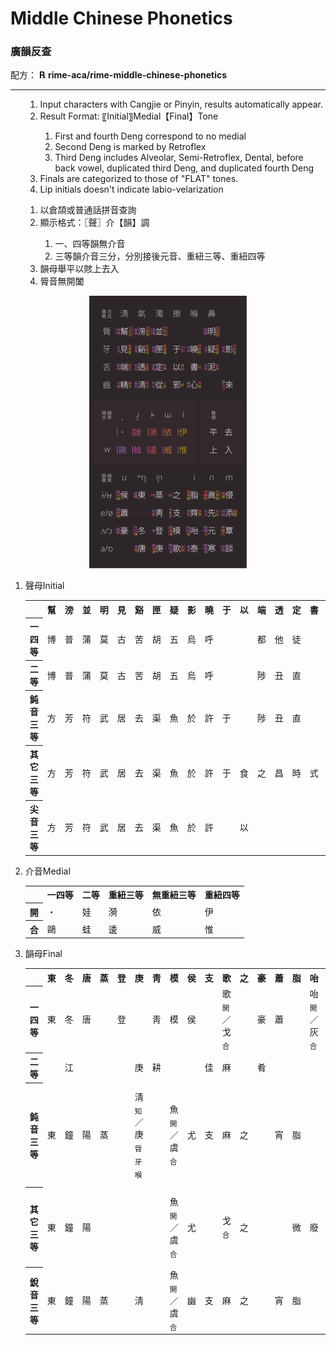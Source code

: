 <h1>Middle Chinese Phonetics</h1>
<h3>廣韻反查</h3>
<p>配方： <b>℞ rime-aca/rime-middle-chinese-phonetics</b></p>
<hr>
<ul><ol><li> Input characters with Cangjie or Pinyin, results automatically appear.</li>
<li> Result Format: 〖Initial〗Medial【Final】Tone</li>
<ol><li>First and fourth Deng correspond to no medial</li>
<li>Second Deng is marked by Retroflex</li>
<li>Third Deng includes Alveolar, Semi-Retroflex, Dental, before back vowel, duplicated third Deng, and duplicated fourth Deng</li></ol>
<li> Finals are categorized to those of "FLAT" tones.</li>
<li> Lip initials doesn't indicate labio-velarization</li></ol>
<ol>
<li>以倉頡或普通話拼音查詢</li>
<li>顯示格式：〖聲〗介【韻】調</li>
<ol><li>一、四等韻無介音</li>
<li>三等韻介音三分，分別接後元音、重紐三等、重紐四等</li></ol>
<li>韻母舉平以賅上去入</li>
<li>脣音無開闔</li></ol></ul>
<p style="text-align:center;"><img src="middle_chinese.svg" alt="Summary of syllables" style = "width: 50%; margin-left: auto; margin-right: auto;"></p>
<ol><li><p><span>聲母</span><span>Initial</span></p>
<table><tr>
	<th></th><th>幫</th><th>滂</th><th>並</th><th>明</th><th>見</th><th>谿</th><th>匣</th><th>疑</th><th>影</th><th>曉</th><th>于</th><th>以</th><th>端</th><th>透</th><th>定</th><th>書</th><th>泥</th><th>來</th><th>精</th><th>淸</th><th>從</th><th>心</th><th>邪</th>
</tr>
<tr>
	<th>一四等</th><td>博</td><td>普</td><td>蒲</td><td>莫</td><td>古</td><td>苦</td><td>胡</td><td>五</td><td>烏</td><td>呼</td><td></td><td></td><td>都</td><td>他</td><td>徒</td><td></td><td>奴</td><td>盧</td><td>作</td><td>倉</td><td>昨</td><td>蘇</td><td></td>
</tr>
<tr>
	<th>二等</th><td>博</td><td>普</td><td>蒲</td><td>莫</td><td>古</td><td>苦</td><td>胡</td><td>五</td><td>烏</td><td>呼</td><td></td><td></td><td>陟</td><td>丑</td><td>直</td><td></td><td>女</td><td>力</td><td>側</td><td>初</td><td>士</td><td>所</td><td></td>
</tr>
<tr>
	<th>鈍音三等</th><td>方</td><td>芳</td><td>符</td><td>武</td><td>居</td><td>去</td><td>渠</td><td>魚</td><td>於</td><td>許</td><td>于</td><td></td><td>陟</td><td>丑</td><td>直</td><td></td><td>女</td><td>力</td><td>側</td><td>初</td><td>士</td><td>所</td><td>俟</td>
</tr>
<tr>
	<th>其它三等</th><td>方</td><td>芳</td><td>符</td><td>武</td><td>居</td><td>去</td><td>渠</td><td>魚</td><td>於</td><td>許</td><td>于</td><td>食</td><td>之</td><td>昌</td><td>時</td><td>式</td><td>而</td><td></td><td></td><td></td><td></td><td></td><td></td>
</tr>
<tr>
	<th>尖音三等</th><td>方</td><td>芳</td><td>符</td><td>武</td><td>居</td><td>去</td><td>渠</td><td>魚</td><td>於</td><td>許</td><td></td><td>以</td><td></td><td></td><td></td><td></td><td></td><td></td><td>子</td><td>七</td><td>疾</td><td>息</td><td>徐</td>
</tr>
</table></li>
<li><p><span>介音</span><span>Medial</span></p>
<table><tr>
	<th></th><th>一四等</th><th>二等</th><th>重紐三等</th><th>無重紐三等</th><th>重紐四等</th>
</tr><tr>
	<th>開</th><td>・</td><td>娃</td><td>漪</td><td>依</td><td>伊</td>
</tr><tr>
	<th>合</th><td>鷗</td><td>蛙</td><td>逶</td><td>威</td><td>惟</td>
</tr>
</table></li>
<li><p><span>韻母</span><span>Final</span></p>
<table><tr>
	<th></th><th>東</th><th>冬</th><th>唐</th><th>蒸</th><th>登</th><th>庚</th><th>靑</th><th>模</th><th>侯</th><th>支</th><th>歌</th><th>之</th><th>豪</th><th>蕭</th><th>脂</th><th>咍</th><th>泰</th><th>齊</th><th>眞</th><th>元</th><th>寒</th><th>先</th><th>侵</th><th>覃</th><th>談</th><th>添</th>
</tr>
<tr>
	<th>一四等</th><td>東</td><td>冬</td><td>唐</td><td></td><td>登</td><td></td><td>靑</td><td>模</td><td>侯</td><td></td><td>歌<sub>開</sub>／戈<sub>合</sub></td><td></td><td>豪</td><td>蕭</td><td></td><td>咍<sub>開</sub>／灰<sub>合</sub></td><td>泰</td><td>齊</td><td></td><td>痕<sub>開</sub>／魂<sub>合</sub></td><td>寒<sub>開</sub>／桓<sub>合</sub></td><td>先</td><td></td><td>覃</td><td>談</td><td>添</td>
</tr>
<tr>
	<th>二等</th><td></td><td>江</td><td></td><td></td><td></td><td>庚</td><td>耕</td><td></td><td></td><td>佳</td><td>麻</td><td></td><td>肴</td><td></td><td></td><td></td><td>夬</td><td>皆</td><td></td><td></td><td>刪</td><td>山</td><td></td><td></td><td>銜</td><td>咸</td>
</tr>
<tr>
	<th>鈍音三等</th><td>東</td><td>鐘</td><td>陽</td><td>蒸</td><td></td><td>淸<sub>知</sub>／庚<sub>脣牙喉</sub></td><td></td><td>魚<sub>開</sub>／虞<sub>合</sub></td><td>尤</td><td>支</td><td>麻</td><td>之</td><td></td><td>宵</td><td>脂</td><td></td><td></td><td>祭</td><td>眞<sub>開</sub>／諄<sub>合</sub>／臻<sub>莊</sub></td><td></td><td></td><td>仙</td><td>侵</td><td></td><td></td><td>鹽</td>
</tr>
<tr>
	<th>其它三等</th><td>東</td><td>鐘</td><td>陽</td><td></td><td></td><td></td><td></td><td>魚<sub>開</sub>／虞<sub>合</sub></td><td>尤</td><td></td><td>戈<sub>合</sub></td><td>之</td><td></td><td></td><td>微</td><td>廢</td><td></td><td></td><td>欣<sub>開</sub>／文<sub>合</sub></td><td>元</td><td></td><td></td><td></td><td>嚴<sub>牙喉</sub>／凡<sub>脣</sub></td><td></td><td></td>
</tr>
<tr>
	<th>銳音三等</th><td>東</td><td>鐘</td><td>陽</td><td>蒸</td><td></td><td>淸</td><td></td><td>魚<sub>開</sub>／虞<sub>合</sub></td><td>幽</td><td>支</td><td>麻</td><td>之</td><td></td><td>宵</td><td>脂</td><td></td><td></td><td>祭</td><td>眞<sub>開</sub>／諄<sub>合</sub></td><td></td><td></td><td>仙</td><td>侵</td><td></td><td></td><td>鹽</td>
</tr>
</table></li>
</ol>
